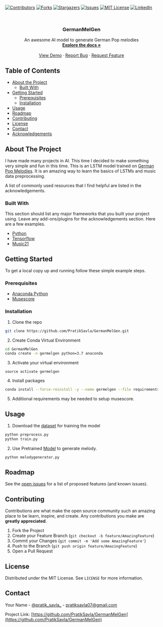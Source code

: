 [![Contributors][contributors-shield]][contributors-url]
[![Forks][forks-shield]][forks-url]
[![Stargazers][stars-shield]][stars-url]
[![Issues][issues-shield]][issues-url]
[![MIT License][license-shield]][license-url]
[![LinkedIn][linkedin-shield]][linkedin-url]



<!-- PROJECT LOGO -->
<br />
<p align="center">
  <!--
  <a href="https://github.com/othneildrew/Best-README-Template">
    <img src="images/logo.png" alt="Logo" width="80" height="80">
  </a>
  -->
  <h3 align="center">GermanMelGen</h3>

  <p align="center">
    An awesome AI model to generate German Pop melodies
    <br />
    <a href="https://github.com/PratikSavla/GermanMelGen"><strong>Explore the docs »</strong></a>
    <br />
    <br />
    <a href="https://github.com/PratikSavla/GermanMelGen">View Demo</a>
    ·
    <a href="https://github.com/PratikSavla/GermanMelGen/issues">Report Bug</a>
    ·
    <a href="https://github.com/PratikSavla/GermanMelGen/issues">Request Feature</a>
  </p>
</p>



<!-- TABLE OF CONTENTS -->
## Table of Contents

* [About the Project](#about-the-project)
  * [Built With](#built-with)
* [Getting Started](#getting-started)
  * [Prerequisites](#prerequisites)
  * [Installation](#installation)
* [Usage](#usage)
* [Roadmap](#roadmap)
* [Contributing](#contributing)
* [License](#license)
* [Contact](#contact)
* [Acknowledgements](#acknowledgements)



<!-- ABOUT THE PROJECT -->
## About The Project

<!-- [![Product Name Screen Shot][product-screenshot]](https://example.com) -->

I have made many projects in AI. This time I decided to make something very simple and fun in this time. This is an LSTM model trained on [German Pop Melodies](https://kern.humdrum.org). It is an amazing way to learn the basics of LSTMs and music data preprocessing.

A list of commonly used resources that I find helpful are listed in the acknowledgements.



### Built With
This section should list any major frameworks that you built your project using. Leave any add-ons/plugins for the acknowledgements section. Here are a few examples.
* [Python](https://www.anaconda.com/)
* [Tensorflow](https://www.tensorflow.org/)
* [Music21](http://web.mit.edu/music21/)



<!-- GETTING STARTED -->
## Getting Started

To get a local copy up and running follow these simple example steps.

### Prerequisites

* [Anaconda Python](https://www.anaconda.com/)
* [Musescore](https://musescore.org/en)



### Installation

1. Clone the repo
```sh
git clone https://github.com/PratikSavla/GermanMelGen.git
```
2. Create Conda Virtual Environment
```sh
cd GermanMelGen
conda create -n germelgen python=3.7 anaconda
```
3. Activate your virtual environment
```JS
source activate germelgen
```
4. Install packages
```sh
conda install --force-reinstall -y --name germelgen --file requirements.txt
```
5. Additional requirements may be needed to setup musescore.



<!-- USAGE EXAMPLES -->
## Usage

1. Download the [dataset](https://kern.humdrum.org/cgi-bin/ksdata?l=essen/europa/deutschl&format=recursive) for training the model
```sh
python preprocess.py
python train.py
```
2. Use Pretrained [Model](link) to generate melody.
```sh
python melodygenerator.py
```



<!-- ROADMAP -->
## Roadmap

See the [open issues](https://github.com/PratikSavla/GermanMelGen/issues) for a list of proposed features (and known issues).



<!-- CONTRIBUTING -->
## Contributing

Contributions are what make the open source community such an amazing place to be learn, inspire, and create. Any contributions you make are **greatly appreciated**.

1. Fork the Project
2. Create your Feature Branch (`git checkout -b feature/AmazingFeature`)
3. Commit your Changes (`git commit -m 'Add some AmazingFeature'`)
4. Push to the Branch (`git push origin feature/AmazingFeature`)
5. Open a Pull Request



<!-- LICENSE -->
## License

Distributed under the MIT License. See `LICENSE` for more information.



<!-- CONTACT -->
## Contact

Your Name - [@pratik_savla_](https://www.linkedin.com/in/pratik-savla-b5973815b/) - pratiksavla07@gmail.com

Project Link: [https://github.com/PratikSavla/GermanMelGen](https://github.com/PratikSavla/GermanMelGen)





<!-- MARKDOWN LINKS & IMAGES -->
<!-- https://www.markdownguide.org/basic-syntax/#reference-style-links -->
[contributors-shield]: https://img.shields.io/github/contributors/othneildrew/Best-README-Template.svg?style=flat-square
[contributors-url]: https://github.com/othneildrew/Best-README-Template/graphs/contributors
[forks-shield]: https://img.shields.io/github/forks/othneildrew/Best-README-Template.svg?style=flat-square
[forks-url]: https://github.com/othneildrew/Best-README-Template/network/members
[stars-shield]: https://img.shields.io/github/stars/othneildrew/Best-README-Template.svg?style=flat-square
[stars-url]: https://github.com/othneildrew/Best-README-Template/stargazers
[issues-shield]: https://img.shields.io/github/issues/othneildrew/Best-README-Template.svg?style=flat-square
[issues-url]: https://github.com/othneildrew/Best-README-Template/issues
[license-shield]: https://img.shields.io/github/license/othneildrew/Best-README-Template.svg?style=flat-square
[license-url]: https://github.com/othneildrew/Best-README-Template/blob/master/LICENSE.txt
[linkedin-shield]: https://img.shields.io/badge/-LinkedIn-black.svg?style=flat-square&logo=linkedin&colorB=555
[linkedin-url]: https://linkedin.com/in/othneildrew
[product-screenshot]: images/screenshot.png
